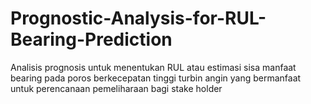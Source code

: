 # Prognostic-Analysis-for-RUL-Bearing-Prediction
Analisis prognosis untuk menentukan RUL atau estimasi sisa manfaat bearing pada poros berkecepatan tinggi turbin angin yang bermanfaat untuk perencanaan pemeliharaan bagi stake holder

